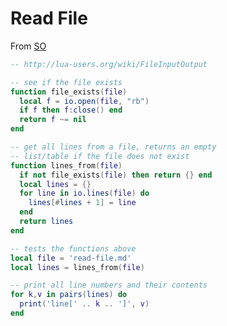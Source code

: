 # Read File

From [SO](https://stackoverflow.com/questions/11201262/how-to-read-data-from-a-file-in-lua)

```lua
-- http://lua-users.org/wiki/FileInputOutput

-- see if the file exists
function file_exists(file)
  local f = io.open(file, "rb")
  if f then f:close() end
  return f ~= nil
end

-- get all lines from a file, returns an empty 
-- list/table if the file does not exist
function lines_from(file)
  if not file_exists(file) then return {} end
  local lines = {}
  for line in io.lines(file) do 
    lines[#lines + 1] = line
  end
  return lines
end

-- tests the functions above
local file = 'read-file.md'
local lines = lines_from(file)

-- print all line numbers and their contents
for k,v in pairs(lines) do
  print('line[' .. k .. ']', v)
end
```